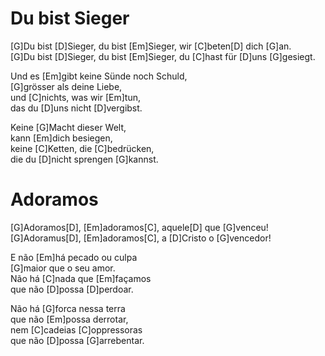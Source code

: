 # Du bist Sieger

[G]Du bist [D]Sieger, du bist [Em]Sieger, wir [C]beten[D] dich [G]an.  
[G]Du bist [D]Sieger, du bist [Em]Sieger, du [C]hast für [D]uns [G]gesiegt.

Und es [Em]gibt keine Sünde noch Schuld,  
[G]grösser als deine Liebe,  
und [C]nichts, was wir [Em]tun,  
das du [D]uns nicht [D]vergibst.  

Keine [G]Macht dieser Welt,  
kann [Em]dich besiegen,  
keine [C]Ketten, die [C]bedrücken,  
die du [D]nicht sprengen [G]kannst.

# Adoramos

[G]Adoramos[D], [Em]adoramos[C], aquele[D] que [G]venceu!  
[G]Adoramus[D], [Em]adoramos[C], a [D]Cristo o [G]vencedor!

E não [Em]há pecado ou culpa  
[G]maior que o seu amor.  
Não há [C]nada que [Em]façamos  
que não [D]possa [D]perdoar. 

Não há [G]forca nessa terra  
que não [Em]possa derrotar,  
nem [C]cadeias [C]oppressoras  
que não [D]possa [G]arrebentar.

